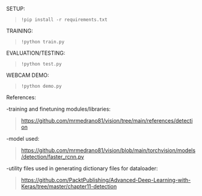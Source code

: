 SETUP:

><code>!pip install -r requirements.txt</code>

TRAINING:

><code>!python train.py</code>

EVALUATION/TESTING:

><code>!python test.py</code>

WEBCAM DEMO:

><code>!python demo.py</code>



References:

-training and finetuning modules/libraries:
>https://github.com/mrmedrano81/vision/tree/main/references/detection

-model used:
>https://github.com/mrmedrano81/vision/blob/main/torchvision/models/detection/faster_rcnn.py

-utility files used in generating dictionary files for dataloader:
>https://github.com/PacktPublishing/Advanced-Deep-Learning-with-Keras/tree/master/chapter11-detection